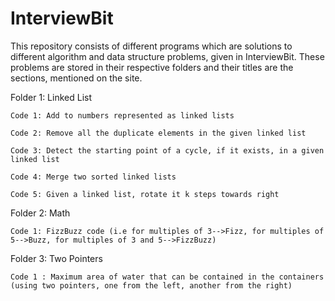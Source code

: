# InterviewBit

This repository consists of different programs which are solutions to different algorithm and data structure problems, given in InterviewBit. These problems are stored in their respective folders and their titles are the sections, mentioned on the site.

Folder 1: Linked List

    Code 1: Add to numbers represented as linked lists

    Code 2: Remove all the duplicate elements in the given linked list

    Code 3: Detect the starting point of a cycle, if it exists, in a given linked list

    Code 4: Merge two sorted linked lists

    Code 5: Given a linked list, rotate it k steps towards right
    
Folder 2: Math

    Code 1: FizzBuzz code (i.e for multiples of 3-->Fizz, for multiples of 5-->Buzz, for multiples of 3 and 5-->FizzBuzz)

Folder 3: Two Pointers

    Code 1 : Maximum area of water that can be contained in the containers (using two pointers, one from the left, another from the right)
